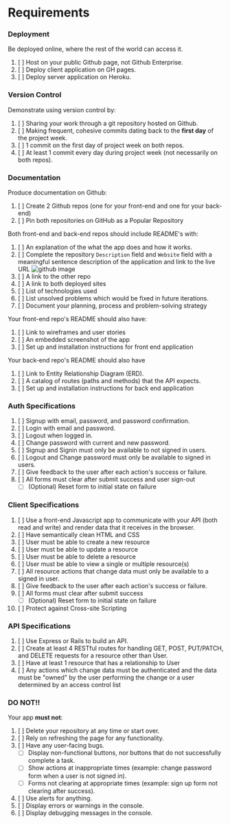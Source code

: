 # Requirements

### Deployment
Be deployed online, where the rest of the world can access it.
1.  [ ]  Host on your public Github page, not Github Enterprise.
1.  [ ]  Deploy client application on GH pages.
1.  [ ]  Deploy server application on Heroku.

### Version Control
Demonstrate using version control by:
1.  [ ]  Sharing your work through a git repository hosted on Github.
1.  [ ]  Making frequent, cohesive commits dating back to the **first day**
of the project week.
1.  [ ]  1 commit on the first day of project week on both repos.
1.  [ ]  At least 1 commit every day during project week (not necessarily on both repos).

### Documentation
Produce documentation on Github:
1.  [ ] Create 2 Github repos (one for your front-end and one for your back-end)
1.  [ ] Pin both repositories on GitHub as a Popular Repository

Both front-end and back-end repos should include README's with:
1.  [ ] An explanation of the what the app does and how it works.
1.  [ ] Complete the repository `Description` field and `Website` field with a meaningful sentence description of the application and link to the live URL
![github image](https://git.generalassemb.ly/storage/user/3667/files/beae41ae-aaaa-11e7-8867-63958d376a0b)
1.  [ ] A link to the other repo
1.  [ ] A link to both deployed sites
1.  [ ] List of technologies used
1.  [ ] List unsolved problems which would be fixed in future iterations.
1.  [ ] Document your planning, process and problem-solving strategy

Your front-end repo's README should also have:
1.  [ ] Link to wireframes and user stories
1.  [ ] An embedded screenshot of the app
1.  [ ] Set up and installation instructions for front end application

Your back-end repo's README should also have
1.  [ ] Link to Entity Relationship Diagram (ERD).
1.  [ ] A catalog of routes (paths and methods) that the API expects.
1.  [ ] Set up and installation instructions for back end application

### Auth Specifications
1.  [ ]  Signup with email, password, and password confirmation.
1.  [ ]  Login with email and password.
1.  [ ]  Logout when logged in.
1.  [ ]  Change password with current and new password.
1.  [ ]  Signup and Signin must only be available to not signed in users.
1.  [ ]  Logout and Change password must only be available to signed in users.
1.  [ ]  Give feedback to the user after each action's success or failure.
1.  [ ]  All forms must clear after submit success and user sign-out
    - [ ] (Optional) Reset form to initial state on failure

### Client Specifications
1.  [ ]  Use a front-end Javascript app to communicate with your API (both read and write) and render data that it receives in the browser.
1.  [ ] Have semantically clean HTML and CSS
1.  [ ] User must be able to create a new resource
1.  [ ] User must be able to update a resource
1.  [ ] User must be able to delete a resource
1.  [ ] User must be able to view a single or multiple resource(s)
1.  [ ] All resource actions that change data must only be available to a signed in user.
1.  [ ] Give feedback to the user after each action's success or failure.
1.  [ ] All forms must clear after submit success
    - [ ] (Optional) Reset form to initial state on failure
1.  [ ] Protect against Cross-site Scripting

### API Specifications
1.  [ ]  Use Express or Rails to build an API.
1.  [ ]  Create at least 4 RESTful routes for handling GET, POST, PUT/PATCH, and DELETE requests for a resource other than User.
1.  [ ]  Have at least 1 resource that has a relationship to User
1.  [ ]  Any actions which change data must be authenticated and the data must be "owned" by the user performing the change or a user determined by an access control list

### DO NOT!!
Your app **must not**:
1.  [ ]   Delete your repository at any time or start over.
1.  [ ]   Rely on refreshing the page for any functionality.
1.  [ ]   Have any user-facing bugs.
    - [ ] Display non-functional buttons, nor buttons that do not successfully complete a task.
    - [ ] Show actions at inappropriate times (example:  change password form when a user is not signed in).
    - [ ] Forms not clearing at appropriate times (example: sign up form not clearing after success).
1.  [ ]   Use alerts for anything.
1.  [ ]   Display errors or warnings in the console.
1.  [ ]   Display debugging messages in the console.
